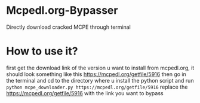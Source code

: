 # Mcpedl.org-Bypasser
Directly download cracked MCPE through terminal

# How to use it?
first get the download link of the version u want to install from mcpedl.org, it should look something like this https://mcpedl.org/getfile/5916
then go in the terminal and cd to the directory where u install the python script and run 
``python mcpe_downloader.py https://mcpedl.org/getfile/5916``
replace the https://mcpedl.org/getfile/5916 with the link you want to bypass
